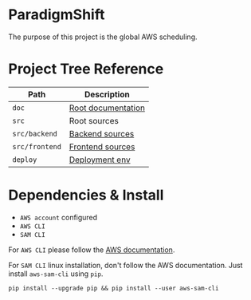 # ParadigmShift

The purpose of this project is the global AWS scheduling.

# Project Tree Reference

| Path           | Description                                             |
|----------------|---------------------------------------------------------|
| `doc`          | [Root documentation](doc/rootdoc.md)                    |
| `src`          | Root sources                                            |
| `src/backend`  | [Backend sources](src/backend/README.md)                |
| `src/frontend` | [Frontend sources](src/frontend/README.md)              |
| `deploy`       | [Deployment env](deploy/README.md)                      |

# Dependencies & Install

  - `AWS account` configured
  - `AWS CLI`
  - `SAM CLI`

For `AWS CLI` please follow the [AWS documentation](https://docs.aws.amazon.com/cli/latest/userguide/install-cliv2.html).

For `SAM CLI` linux installation, don't follow the AWS documentation. Just install `aws-sam-cli` using `pip`.

`pip install --upgrade pip && pip install --user aws-sam-cli`